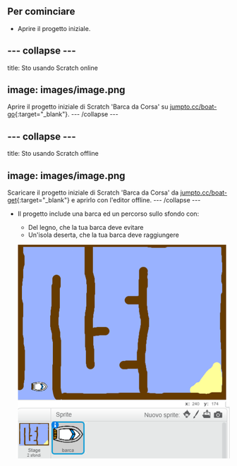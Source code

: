 ## Per cominciare

+ Aprire il progetto iniziale.

## \--- collapse \---

title: Sto usando Scratch online

## image: images/image.png

Aprire il progetto iniziale di Scratch 'Barca da Corsa' su [jumpto.cc/boat-go](https://scratch.mit.edu/projects/63958014/#editor){:target="_blank"}. \--- /collapse \---

## \--- collapse \---

title: Sto usando Scratch offline

## image: images/image.png

Scaricare il progetto iniziale di Scratch 'Barca da Corsa' da [jumpto.cc/boat-get](http:jumpto.cc/boat-get){:target="_blank"} e aprirlo con l'editor offline. \--- /collapse \---

+ Il progetto include una barca ed un percorso sullo sfondo con:
    
    + Del legno, che la tua barca deve evitare
    + Un'isola deserta, che la tua barca deve raggiungere
    
    ![screenshot](images/boat-starter.png)